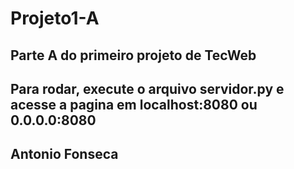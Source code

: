# Projeto1-A
## Parte A do primeiro projeto de TecWeb
## Para rodar, execute o arquivo servidor.py e acesse a pagina em localhost:8080 ou 0.0.0.0:8080
## Antonio Fonseca
